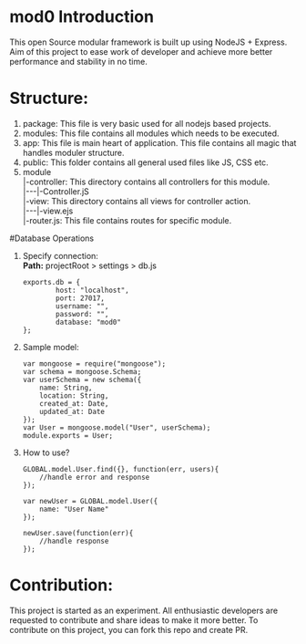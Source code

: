 # mod0 Introduction
This open Source modular framework is built up using NodeJS + Express.
Aim of this project to ease work of developer and achieve more better performance and stability in no time.

# Structure:
1. package: This file is very basic used for all nodejs based projects.
2. modules: This file contains all modules which needs to be executed.
3. app: This file is main heart of application. This file contains all magic that handles moduler structure.
4. public: This folder contains all general used files like JS, CSS etc.
5. module <br>
   |-controller: This directory contains all controllers for this module.<br>
   |---|-Controller.jS<br>
   |-view: This directory contains all views for controller action.<br>
   |---|-view.ejs<br>
   |-router.js: This file contains routes for specific module.<br>

#Database Operations

1. Specify connection:<br>
   <b>Path:</b> projectRoot > settings > db.js
    ```
    exports.db = {
            host: "localhost",
            port: 27017,
            username: "",
            password: "",
            database: "mod0"
    };
    ```

2. Sample model:
    ```
    var mongoose = require("mongoose");
    var schema = mongoose.Schema;
    var userSchema = new schema({
        name: String,
        location: String,
        created_at: Date,
        updated_at: Date
    });
    var User = mongoose.model("User", userSchema);
    module.exports = User;
    ```

3. How to use?
    ```
    GLOBAL.model.User.find({}, function(err, users){
        //handle error and response
    });

    var newUser = GLOBAL.model.User({
        name: "User Name"
    });

    newUser.save(function(err){
        //handle response
    });
    ```

# Contribution:
This project is started as an experiment. All enthusiastic developers are requested to contribute and share ideas to make it more better.
To contribute on this project, you can fork this repo and create PR.
